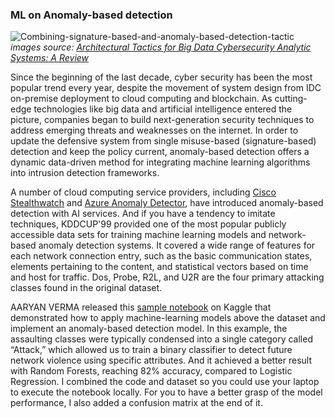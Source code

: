 ### ML on Anomaly-based detection

![Combining-signature-based-and-anomaly-based-detection-tactic](https://user-images.githubusercontent.com/13347836/212523623-8c0b96b4-49d7-4f93-a45c-4a5eb922bd5f.png)
_images source: [Architectural Tactics for Big Data Cybersecurity Analytic Systems: A Review](https://www.researchgate.net/publication/323118409_Architectural_Tactics_for_Big_Data_Cybersecurity_Analytic_Systems_A_Review)_

Since the beginning of the last decade, cyber security has been the most popular trend every year, despite the movement of system design from IDC on-premise deployment to cloud computing and blockchain. As cutting-edge technologies like big data and artificial intelligence entered the picture, companies began to build next-generation security techniques to address emerging threats and weaknesses on the internet. In order to update the defensive system from single misuse-based (signature-based) detection and keep the policy current, anomaly-based detection offers a dynamic data-driven method for integrating machine learning algorithms into intrusion detection frameworks.

A number of cloud computing service providers, including [Cisco Stealthwatch](https://www.cisco.com/c/en/us/products/security/stealthwatch-cloud/index.html) and [Azure Anomaly Detector](https://azure.microsoft.com/en-us/products/cognitive-services/anomaly-detector/), have introduced anomaly-based detection with AI services. And if you have a tendency to imitate techniques, KDDCUP'99 provided one of the most popular publicly accessible data sets for training machine learning models and network-based anomaly detection systems. It covered a wide range of features for each network connection entry, such as the basic communication states, elements pertaining to the content, and statistical vectors based on time and host for traffic. Dos, Probe, R2L, and U2R are the four primary attacking classes found in the original dataset.

AARYAN VERMA released this [sample notebook](https://www.kaggle.com/code/aaryanverma/anamoly-detection-with-82-accuracy-on-test-data) on Kaggle that demonstrated how to apply machine-learning models above the dataset and implement an anomaly-based detection model. In this example, the assaulting classes were typically condensed into a single category called “Attack,” which allowed us to train a binary classifier to detect future network violence using specific attributes. And it achieved a better result with Random Forests, reaching 82% accuracy, compared to Logistic Regression. I combined the code and dataset so you could use your laptop to execute the notebook locally. For you to have a better grasp of the model performance, I also added a confusion matrix at the end of it.
